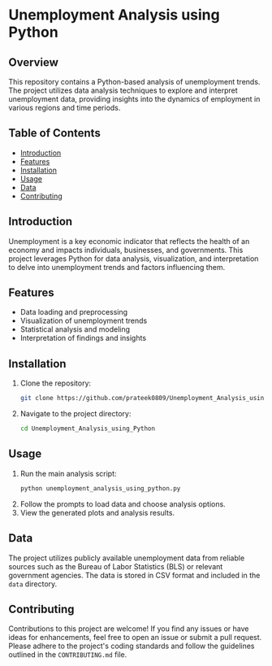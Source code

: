 # Unemployment Analysis using Python

## Overview
This repository contains a Python-based analysis of unemployment trends. The project utilizes data analysis techniques to explore and interpret unemployment data, providing insights into the dynamics of employment in various regions and time periods.

## Table of Contents
- [Introduction](#introduction)
- [Features](#features)
- [Installation](#installation)
- [Usage](#usage)
- [Data](#data)
- [Contributing](#contributing)

## Introduction
Unemployment is a key economic indicator that reflects the health of an economy and impacts individuals, businesses, and governments. This project leverages Python for data analysis, visualization, and interpretation to delve into unemployment trends and factors influencing them.

## Features
- Data loading and preprocessing
- Visualization of unemployment trends
- Statistical analysis and modeling
- Interpretation of findings and insights

## Installation
1. Clone the repository:
   ```bash
   git clone https://github.com/prateek0809/Unemployment_Analysis_using_Python.git
   ```
2. Navigate to the project directory:
   ```bash
   cd Unemployment_Analysis_using_Python
   ```

## Usage
1. Run the main analysis script:
   ```bash
   python unemployment_analysis_using_python.py
   ```
2. Follow the prompts to load data and choose analysis options.
3. View the generated plots and analysis results.

## Data
The project utilizes publicly available unemployment data from reliable sources such as the Bureau of Labor Statistics (BLS) or relevant government agencies. The data is stored in CSV format and included in the `data` directory.

## Contributing
Contributions to this project are welcome! If you find any issues or have ideas for enhancements, feel free to open an issue or submit a pull request. Please adhere to the project's coding standards and follow the guidelines outlined in the `CONTRIBUTING.md` file.
